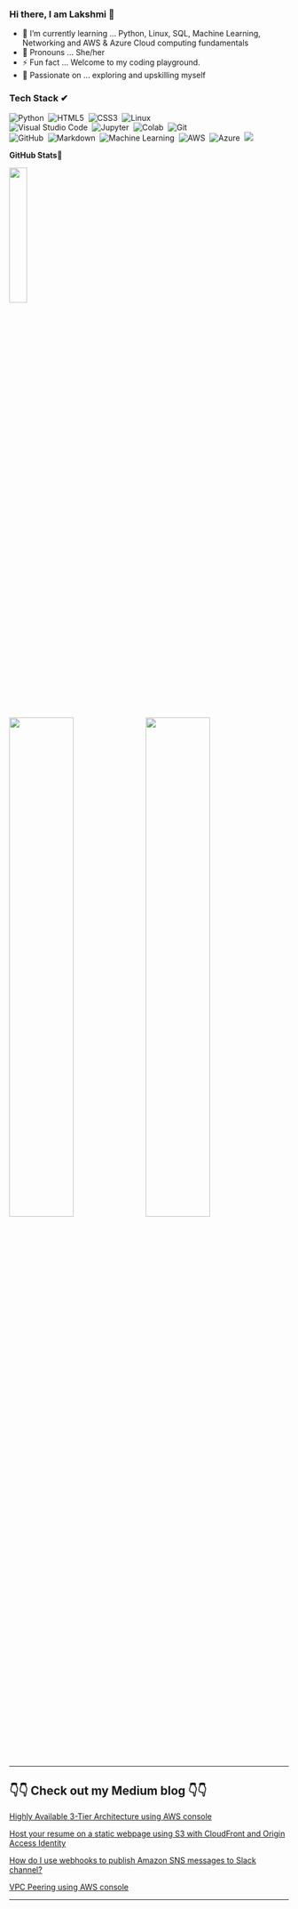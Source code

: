 ### Hi there, I am Lakshmi 👋


- 🌱 I’m currently learning ... Python, Linux, SQL, Machine Learning, Networking and AWS & Azure Cloud computing fundamentals
- 👩‍ Pronouns ... She/her
- ⚡ Fun fact ... Welcome to my coding playground.
- 💪 Passionate on ... exploring and upskilling myself


### Tech Stack  ✔&nbsp; 

![Python](https://img.shields.io/badge/-Python-05122A?style=flat&logo=Python)&nbsp;
![HTML5](https://img.shields.io/badge/-HTML5-05122A?style=flat&logo=html5&logoColor=white)&nbsp;
![CSS3](https://img.shields.io/badge/-CSS3-05122A?style=flat&logo=css3)&nbsp;
![Linux](https://img.shields.io/badge/-Linux-05122A?style=flat&logo=linux)&nbsp;\
![Visual Studio Code](https://img.shields.io/badge/-Visual%20Studio%20Code-05122A?style=flat&logo=visual-studio-code&logoColor=007ACC)&nbsp;
![Jupyter](https://img.shields.io/badge/-Jupyter-05122A?style=flat&logo=jupyter&logoColor=007ACC)&nbsp;
![Colab](https://img.shields.io/badge/-Colab-05122A?style=flat&logo=Colab&logoColor=1572B6)&nbsp;
![Git](https://img.shields.io/badge/-Git-05122A?style=flat&logo=git)&nbsp;\
![GitHub](https://img.shields.io/badge/-GitHub-05122A?style=flat&logo=github)&nbsp;
![Markdown](https://img.shields.io/badge/-Markdown-05122A?style=flat&logo=markdown)&nbsp;
![Machine Learning](https://img.shields.io/badge/-Machine%20Learning-05122A?style=flat&logo=Machine-Learning&logoColor=E34A86)&nbsp;
![AWS](https://img.shields.io/badge/-AWS-05122A?style=flat&logo=AmazonWebServices)&nbsp;
![Azure](https://img.shields.io/badge/-Azure-05122A?style=flat&logo=Azure)&nbsp;
<img src="https://img.shields.io/badge/PowerBI-F2C811?style=for-the-badge&logo=Power%20BI&logoColor=white">

**GitHub Stats🎯**<br>

<img width="25%" src="https://profile-counter.glitch.me/{lk-learner}/count.svg" /> 


<p align="left">
  <img width="48%" src="https://github-readme-stats.vercel.app/api?username=lk-learner&show_icons=true&theme=tokyonight&count_private=true&include_all_commits=true" /> 
  <img width="48%" src="https://github-readme-streak-stats.herokuapp.com/?user=lk-learner&theme=tokyonight" />
</p>

---

## 👇👇 Check out my Medium blog 👇👇

[Highly Available 3-Tier Architecture using AWS console](https://medium.com/@LakshmiKadali/highly-available-3-tier-architecture-using-aws-console-90c37500309)


[Host your resume on a static webpage using S3 with CloudFront and Origin Access Identity](https://medium.com/@LakshmiKadali/host-your-resume-on-static-webpage-using-s3-with-cloudfront-and-origin-access-identity-f57a58e75ad8)


[How do I use webhooks to publish Amazon SNS messages to Slack channel?](https://medium.com/@LakshmiKadali/how-do-i-use-webhooks-to-publish-amazon-sns-messages-to-slack-channel-74cdadd781bc)


[VPC Peering using AWS console](https://medium.com/@LakshmiKadali/vpc-peering-using-aws-console-5132848b2fc1)

---
